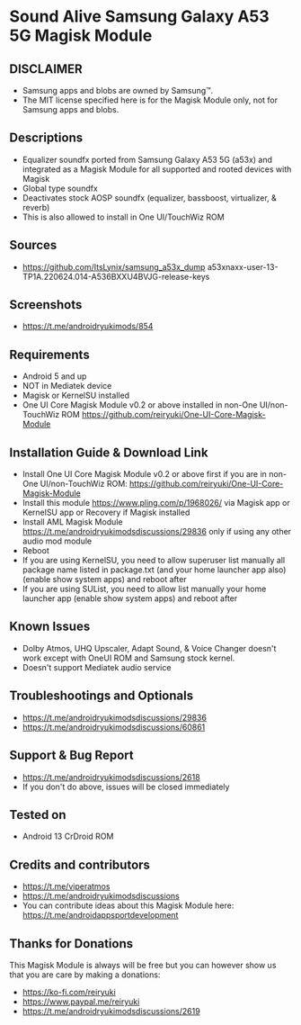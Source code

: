 # Sound Alive Samsung Galaxy A53 5G Magisk Module

## DISCLAIMER
- Samsung apps and blobs are owned by Samsung™.
- The MIT license specified here is for the Magisk Module only, not for Samsung apps and blobs.

## Descriptions
- Equalizer soundfx ported from Samsung Galaxy A53 5G (a53x) and integrated as a Magisk Module for all supported and rooted devices with Magisk
- Global type soundfx
- Deactivates stock AOSP soundfx (equalizer, bassboost, virtualizer, & reverb)
- This is also allowed to install in One UI/TouchWiz ROM

## Sources
- https://github.com/ItsLynix/samsung_a53x_dump a53xnaxx-user-13-TP1A.220624.014-A536BXXU4BVJG-release-keys

## Screenshots
- https://t.me/androidryukimods/854

## Requirements
- Android 5 and up
- NOT in Mediatek device
- Magisk or KernelSU installed
- One UI Core Magisk Module v0.2 or above installed in non-One UI/non-TouchWiz ROM https://github.com/reiryuki/One-UI-Core-Magisk-Module

## Installation Guide & Download Link
- Install One UI Core Magisk Module v0.2 or above first if you are in non-One UI/non-TouchWiz ROM: https://github.com/reiryuki/One-UI-Core-Magisk-Module
- Install this module https://www.pling.com/p/1968026/ via Magisk app or KernelSU app or Recovery if Magisk installed
- Install AML Magisk Module https://t.me/androidryukimodsdiscussions/29836 only if using any other audio mod module
- Reboot
- If you are using KernelSU, you need to allow superuser list manually all package name listed in package.txt (and your home launcher app also) (enable show system apps) and reboot after
- If you are using SUList, you need to allow list manually your home launcher app (enable show system apps) and reboot after

## Known Issues
- Dolby Atmos, UHQ Upscaler, Adapt Sound, & Voice Changer doesn't work except with OneUI ROM and Samsung stock kernel.
- Doesn't support Mediatek audio service

## Troubleshootings and Optionals
- https://t.me/androidryukimodsdiscussions/29836
- https://t.me/androidryukimodsdiscussions/60861

## Support & Bug Report
- https://t.me/androidryukimodsdiscussions/2618
- If you don't do above, issues will be closed immediately

## Tested on
- Android 13 CrDroid ROM

## Credits and contributors
- https://t.me/viperatmos
- https://t.me/androidryukimodsdiscussions
- You can contribute ideas about this Magisk Module here: https://t.me/androidappsportdevelopment

## Thanks for Donations
This Magisk Module is always will be free but you can however show us that you are care by making a donations:
- https://ko-fi.com/reiryuki
- https://www.paypal.me/reiryuki
- https://t.me/androidryukimodsdiscussions/2619


